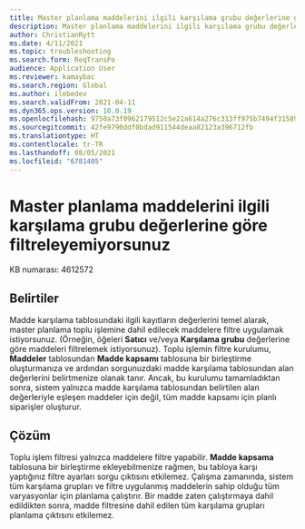 ```yaml
---
title: Master planlama maddelerini ilgili karşılama grubu değerlerine göre filtreleyemiyorsunuz
description: Master planlama maddelerini ilgili karşılama grubu değerlerine göre filtreleyemiyorsunuz.
author: ChristianRytt
ms.date: 4/11/2021
ms.topic: troubleshooting
ms.search.form: ReqTransPo
audience: Application User
ms.reviewer: kamaybac
ms.search.region: Global
ms.author: ilebedev
ms.search.validFrom: 2021-04-11
ms.dyn365.ops.version: 10.0.19
ms.openlocfilehash: 9750a73f0962179512c5e21a614a276c313ff975b7494f31589ca936886ecf6e
ms.sourcegitcommit: 42fe9790ddf0bdad911544deaa82123a396712fb
ms.translationtype: HT
ms.contentlocale: tr-TR
ms.lasthandoff: 08/05/2021
ms.locfileid: "6781405"
---
```

# <a name="you-cant-filter-master-planning-items-by-their-related-coverage-group-values"></a>Master planlama maddelerini ilgili karşılama grubu değerlerine göre filtreleyemiyorsunuz

KB numarası: 4612572

## <a name="symptoms"></a>Belirtiler

Madde karşılama tablosundaki ilgili kayıtların değerlerini temel alarak, master planlama toplu işlemine dahil edilecek maddelere filtre uygulamak istiyorsunuz. (Örneğin, öğeleri **Satıcı** ve/veya **Karşılama grubu** değerlerine göre maddeleri filtrelemek istiyorsunuz). Toplu işlemin filtre kurulumu, **Maddeler** tablosundan **Madde kapsamı** tablosuna bir birleştirme oluşturmanıza ve ardından sorgunuzdaki madde karşılama tablosundan alan değerlerini belirtmenize olanak tanır. Ancak, bu kurulumu tamamladıktan sonra, sistem yalnızca madde karşılama tablosundan belirtilen alan değerleriyle eşleşen maddeler için değil, tüm madde kapsamı için planlı siparişler oluşturur.

## <a name="resolution"></a>Çözüm

Toplu işlem filtresi yalnızca maddelere filtre yapabilir. **Madde kapsama** tablosuna bir birleştirme ekleyebilmenize rağmen, bu tabloya karşı yaptığınız filtre ayarları sorgu çıktısını etkilemez. Çalışma zamanında, sistem tüm karşılama grupları ve filtre uygulanmış maddelerin sahip olduğu tüm varyasyonlar için planlama çalıştırır. Bir madde zaten çalıştırmaya dahil edildikten sonra, madde filtresine dahil edilen tüm karşılama grupları planlama çıktısını etkilemez.
